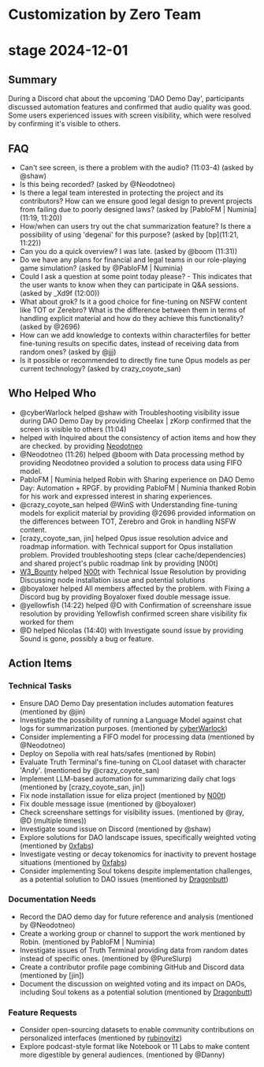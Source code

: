 # Customization by Zero Team

# stage 2024-12-01

## Summary
During a Discord chat about the upcoming 'DAO Demo Day', participants discussed automation features and confirmed that audio quality was good. Some users experienced issues with screen visibility, which were resolved by confirming it's visible to others.

## FAQ
- Can't see screen, is there a problem with the audio? (11:03-4) (asked by @shaw)
- Is this being recorded? (asked by @Neodotneo)
- Is there a legal team interested in protecting the project and its contributors? How can we ensure good legal design to prevent projects from failing due to poorly designed laws? (asked by [PabloFM | Numinia](11:19, 11:20))
- How/when can users try out the chat summarization feature? Is there a possibility of using 'degenai' for this purpose? (asked by [bp](11:21, 11:22))
- Can you do a quick overview? I was late. (asked by @boom (11:31))
- Do we have any plans for financial and legal teams in our role-playing game simulation? (asked by @PabloFM | Numinia)
- Could I ask a question at some point today please? - This indicates that the user wants to know when they can participate in Q&A sessions. (asked by _Xd9f (12:00))
- What about grok? Is it a good choice for fine-tuning on NSFW content like TOT or Zerebro? What is the difference between them in terms of handling explicit material and how do they achieve this functionality? (asked by @2696)
- How can we add knowledge to contexts within characterfiles for better fine-tuning results on specific dates, instead of receiving data from random ones? (asked by @jjj)
- Is it possible or recommended to directly fine tune Opus models as per current technology? (asked by crazy_coyote_san)

## Who Helped Who
- @cyberWarlock helped @shaw with Troubleshooting visibility issue during DAO Demo Day by providing Cheelax | zKorp confirmed that the screen is visible to others (11:04)
-  helped  with Inquired about the consistency of action items and how they are checked. by providing [Neodotneo](11:23)
- @Neodotneo (11:26) helped @boom with Data processing method by providing Neodotneo provided a solution to process data using FIFO model.
- PabloFM | Numinia helped Robin with Sharing experience on DAO Demo Day: Automation + RPGF. by providing PabloFM | Numinia thanked Robin for his work and expressed interest in sharing experiences.
- @crazy_coyote_san helped @WinS with Understanding fine-tuning models for explicit material by providing @2696 provided information on the differences between TOT, Zerebro and Grok in handling NSFW content.
- [crazy_coyote_san, jin] helped Opus issue resolution advice and roadmap information. with Technical support for Opus installation problem. Provided troubleshooting steps (clear cache/dependencies) and shared project's public roadmap link by providing [N00t]
- [W3_Bounty](13:42) helped [N00t](13:58) with Technical Issue Resolution by providing Discussing node installation issue and potential solutions
- @boyaloxer helped All members affected by the problem. with Fixing a Discord bug by providing Boyaloxer fixed double message issue.
- @yellowfish (14:22) helped @D with Confirmation of screenshare issue resolution by providing Yellowfish confirmed screen share visibility fix worked for them
- @D helped Nicolas (14:40) with Investigate sound issue by providing Sound is gone, possibly a bug or feature.

## Action Items

### Technical Tasks
- Ensure DAO Demo Day presentation includes automation features (mentioned by @jin)
- Investigate the possibility of running a Language Model against chat logs for summarization purposes. (mentioned by [cyberWarlock](11:20))
- Consider implementing a FIFO model for processing data (mentioned by @Neodotneo)
- Deploy on Sepolia with real hats/safes (mentioned by Robin)
- Evaluate Truth Terminal's fine-tuning on CLooI dataset with character 'Andy'. (mentioned by @crazy_coyote_san)
- Implement LLM-based automation for summarizing daily chat logs (mentioned by [crazy_coyote_san, jin])
- Fix node installation issue for eliza project (mentioned by [N00t](13:58))
- Fix double message issue (mentioned by @boyaloxer)
- Check screenshare settings for visibility issues. (mentioned by @ray, @D (multiple times))
- Investigate sound issue on Discord (mentioned by @shaw)
- Explore solutions for DAO landscape issues, specifically weighted voting (mentioned by [0xfabs](15:23))
- Investigate vesting or decay tokenomics for inactivity to prevent hostage situations (mentioned by [0xfabs](15:23))
- Consider implementing Soul tokens despite implementation challenges, as a potential solution to DAO issues (mentioned by [Dragonbutt](15:20))

### Documentation Needs
- Record the DAO demo day for future reference and analysis (mentioned by @Neodotneo)
- Create a working group or channel to support the work mentioned by Robin. (mentioned by PabloFM | Numinia)
- Investigate issues of Truth Terminal providing data from random dates instead of specific ones. (mentioned by @PureSlurp)
- Create a contributor profile page combining GitHub and Discord data (mentioned by [jin])
- Document the discussion on weighted voting and its impact on DAOs, including Soul tokens as a potential solution (mentioned by [Dragonbutt](15:20))

### Feature Requests
- Consider open-sourcing datasets to enable community contributions on personalized interfaces (mentioned by [rubinovitz](11:19))
- Explore podcast-style format like Notebook or 11 Labs to make content more digestible by general audiences. (mentioned by @Danny)